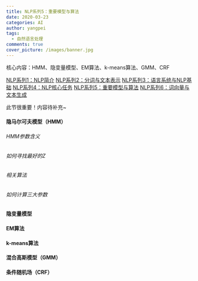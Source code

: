 ```yaml
---
title: NLP系列5：重要模型与算法
date: 2020-03-23
categories: AI
author: yangpei
tags:
  - 自然语言处理
comments: true
cover_picture: /images/banner.jpg
---
```


核心内容：HMM、隐变量模型、EM算法、k-means算法、GMM、CRF

<!-- more -->

[NLP系列1：NLP简介](https://iloveyou11.github.io/2020/03/19/NLP-01/)
[NLP系列2：分词与文本表示](https://iloveyou11.github.io/2020/03/20/NLP-02/)
[NLP系列3：语言系统与NLP基础](https://iloveyou11.github.io/2020/03/21/NLP-03/)
[NLP系列4：NLP核心任务](https://iloveyou11.github.io/2020/03/22/NLP-04/)
[NLP系列5：重要模型与算法](https://iloveyou11.github.io/2020/03/23/NLP-05/)
[NLP系列6：词向量与文本生成](https://iloveyou11.github.io/2020/03/24/NLP-06/)

此节很重要！内容待补充~

#### 隐马尔可夫模型（HMM）
###### HMM参数含义
###### 如何寻找最好的Z
###### 相关算法
###### 如何计算三大参数
#### 隐变量模型
#### EM算法
#### k-means算法
#### 混合高斯模型（GMM）
#### 条件随机场（CRF）